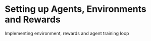 # Setting up Agents, Environments and Rewards

Implementing environment, rewards and agent training loop
